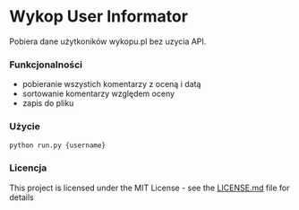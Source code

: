 # Wykop User Informator

Pobiera dane użytkoników wykopu.pl bez uzycia API.

### Funkcjonalności
- pobieranie wszystich komentarzy z oceną i datą
- sortowanie komentarzy względem oceny
- zapis do pliku

### Użycie

```bash
python run.py {username}
```

### Licencja
This project is licensed under the MIT License - see the [LICENSE.md](LICENSE.md) file for details

